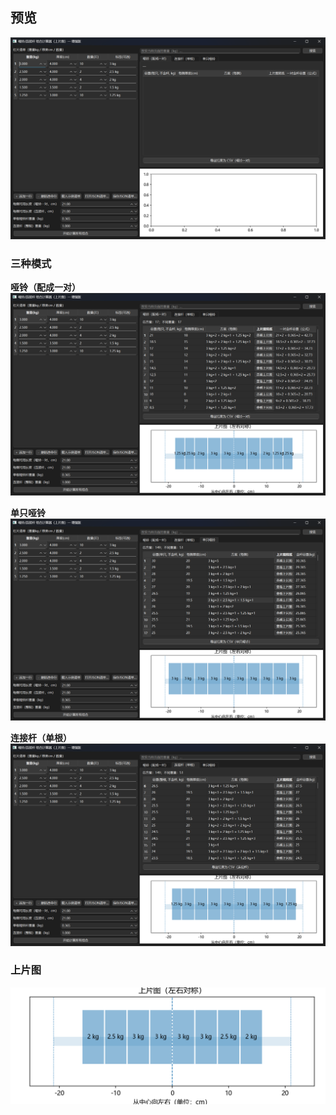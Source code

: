 ## 预览

![应用总览](docs/images/hero-overview.png)

### 三种模式
**哑铃（配成一对）**  
![一对含杆公式](docs/images/tab-pair-formula.png)

**单只哑铃**  
![单只：不含杆 + 含杆](docs/images/tab-single-without-and-with-bar.png)

**连接杆（单根）**  
![连接杆：含杆总重](docs/images/tab-connector-with-bar.png)

### 上片图
![上片图特写](docs/images/diagram-closeup.png)
